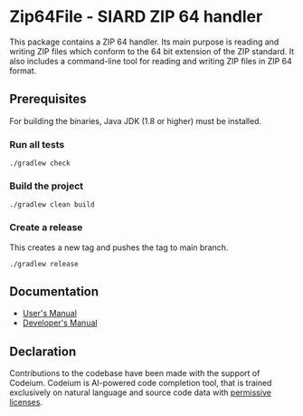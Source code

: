 # Zip64File - SIARD ZIP 64 handler

This package contains a ZIP 64 handler. Its main purpose is reading and writing ZIP files which conform to the 64 bit extension of the ZIP standard. It also includes a command-line tool for reading and writing ZIP files in ZIP 64 format.

## Prerequisites

For building the binaries, Java JDK (1.8 or higher) must be installed. 

### Run all tests
```shell
./gradlew check
```

### Build the project
```shell
./gradlew clean build
```

### Create a release
This creates a new tag and pushes the tag to main branch.
```shell
./gradlew release
```

## Documentation
- [User's Manual](./doc/manual/user/index.html)
- [Developer's Manual](./doc/manual/developer/index.html)

## Declaration
Contributions to the codebase have been made with the support of Codeium. Codeium is AI-powered code completion tool, that is trained exclusively on natural language and source code data with [permissive licenses](https://codeium.com/blog/copilot-trains-on-gpl-codeium-does-not ). 

